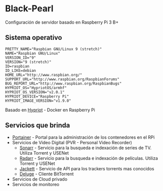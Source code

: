 # Black-Pearl

Configuración de servidor basado en Raspberry Pi 3 B+

## Sistema operativo 

```
PRETTY_NAME="Raspbian GNU/Linux 9 (stretch)"
NAME="Raspbian GNU/Linux"
VERSION_ID="9"
VERSION="9 (stretch)"
ID=raspbian
ID_LIKE=debian
HOME_URL="http://www.raspbian.org/"
SUPPORT_URL="http://www.raspbian.org/RaspbianForums"
BUG_REPORT_URL="http://www.raspbian.org/RaspbianBugs"
HYPRIOT_OS="HypriotOS/armhf"
HYPRIOT_OS_VERSION="v2.0.1"
HYPRIOT_DEVICE="Raspberry Pi"
HYPRIOT_IMAGE_VERSION="v1.9.0"
```

Basado en [Hypriot](https://blog.hypriot.com/) - Docker en Raspberry Pi

## Servicios que brinda

* [Portainer](https://portainer.io/) - Portal para la administración de los contenedores en el RPi
* Servicios de Video Digital (PVR - Personal Video Recorder)
  - [Sonarr](https://sonarr.tv) - Servicio para la busqueda e indexación de series de TV. Utiliza Torrent y USENet
  - [Radarr](https://radarr.video) - Servicio para la busqueda e indexación de películas. Utiliza Torrent y USENet
  - [Jackett](https://github.com/Jackett/Jackett) - Servicio de API para los trackers torrents mas conocidos
  - [Deluge](https://deluge-torrent.org/) - Cliente BitTorrent
* Servicios de Cloud privado
* Servicios de monitoreo
